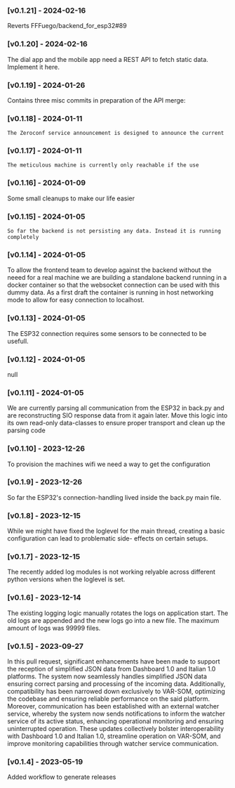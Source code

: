
### [v0.1.21] - 2024-02-16
Reverts FFFuego/backend_for_esp32#89


### [v0.1.20] - 2024-02-16
The dial app and the mobile app need a REST API to fetch static data. Implement it here.


### [v0.1.19] - 2024-01-26
Contains three misc commits in preparation of the API merge:


### [v0.1.18] - 2024-01-11
    The Zeroconf service announcement is designed to announce the current


### [v0.1.17] - 2024-01-11
    The meticulous machine is currently only reachable if the use


### [v0.1.16] - 2024-01-09
Some small cleanups to make our life easier


### [v0.1.15] - 2024-01-05
    So far the backend is not persisting any data. Instead it is running completely


### [v0.1.14] - 2024-01-05
To allow the frontend team to develop against the backend without the neeed for a real machine we are building a standalone backend running in a docker container so that the websocket connection can be used with this dummy data. As a first draft the container is running in host networking mode to allow for easy connection to localhost.


### [v0.1.13] - 2024-01-05
The ESP32 connection requires some sensors to be connected to be usefull.


### [v0.1.12] - 2024-01-05
null


### [v0.1.11] - 2024-01-05
We are currently parsing all communication from the ESP32 in back.py and are reconstructing SIO response data from it again later. Move this logic into its own read-only data-classes to ensure proper transport and clean up the parsing code


### [v0.1.10] - 2023-12-26
To provision the machines wifi we need a way to get the configuration


### [v0.1.9] - 2023-12-26
So far the ESP32's connection-handling lived inside the back.py main file.


### [v0.1.8] - 2023-12-15
While we might have fixed the loglevel for the main thread, creating a basic configuration can lead to problematic side- effects on certain setups.


### [v0.1.7] - 2023-12-15
The recently added log modules is not working relyable across different python versions when the loglevel is set.


### [v0.1.6] - 2023-12-14
The existing logging logic manually rotates the logs on application start. The old logs are appended and the new logs go into a new file. The maximum amount of logs was 99999 files.


### [v0.1.5] - 2023-09-27
In this pull request, significant enhancements have been made to support the reception of simplified JSON data from Dashboard 1.0 and Italian 1.0 platforms. The system now seamlessly handles simplified JSON data ensuring correct parsing and processing of the incoming data. Additionally, compatibility has been narrowed down exclusively to VAR-SOM, optimizing the codebase and ensuring reliable performance on the said platform. Moreover, communication has been established with an external watcher service, whereby the system now sends notifications to inform the watcher service of its active status, enhancing operational monitoring and ensuring uninterrupted operation. These updates collectively bolster interoperability with Dashboard 1.0 and Italian 1.0, streamline operation on VAR-SOM, and improve monitoring capabilities through watcher service communication.


### [v0.1.4] - 2023-05-19
Added workflow to generate releases

